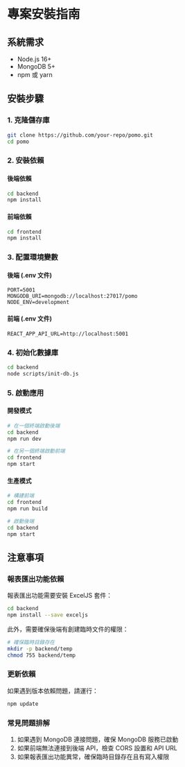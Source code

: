 # 專案安裝指南

## 系統需求
- Node.js 16+
- MongoDB 5+
- npm 或 yarn

## 安裝步驟

### 1. 克隆儲存庫
```bash
git clone https://github.com/your-repo/pomo.git
cd pomo
```

### 2. 安裝依賴

#### 後端依賴
```bash
cd backend
npm install
```

#### 前端依賴
```bash
cd frontend
npm install
```

### 3. 配置環境變數

#### 後端 (.env 文件)
```
PORT=5001
MONGODB_URI=mongodb://localhost:27017/pomo
NODE_ENV=development
```

#### 前端 (.env 文件)
```
REACT_APP_API_URL=http://localhost:5001
```

### 4. 初始化數據庫
```bash
cd backend
node scripts/init-db.js
```

### 5. 啟動應用

#### 開發模式
```bash
# 在一個終端啟動後端
cd backend
npm run dev

# 在另一個終端啟動前端
cd frontend
npm start
```

#### 生產模式
```bash
# 構建前端
cd frontend
npm run build

# 啟動後端
cd backend
npm start
```

## 注意事項

### 報表匯出功能依賴
報表匯出功能需要安裝 ExcelJS 套件：
```bash
cd backend
npm install --save exceljs
```

此外，需要確保後端有創建臨時文件的權限：
```bash
# 確保臨時目錄存在
mkdir -p backend/temp
chmod 755 backend/temp
```

### 更新依賴
如果遇到版本依賴問題，請運行：
```bash
npm update
```

### 常見問題排解
1. 如果遇到 MongoDB 連接問題，確保 MongoDB 服務已啟動
2. 如果前端無法連接到後端 API，檢查 CORS 設置和 API URL
3. 如果報表匯出功能異常，確保臨時目錄存在且有寫入權限 